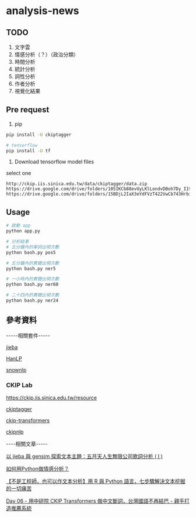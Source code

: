# analysis-news

## TODO

1. 文字雲
1. 情感分析（？）（政治分類）
1. 時間分析
1. 統計分析
1. 詞性分析
1. 作者分析
1. 視覺化結果

## Pre request

1. pip

```bash
pip install -U ckiptagger

# tensorflow
pip install -U tf
```

1. Download tensorflow model files

select one

```url
http://ckip.iis.sinica.edu.tw/data/ckiptagger/data.zip
https://drive.google.com/drive/folders/105IKCb88evUyLKlLondvDBoh7Dy_I1tm
https://drive.google.com/drive/folders/15BDjL2IaX3eYdFVzT422VwCb743Hrbi3
```

## Usage

```bash
# 啟動 app
python app.py
```

```bash
# 分析結果
# 五分鐘內的單詞出現次數
python bash.py pos5

# 五分鐘內的實體出現次數
python bash.py ner5

# 一小時內的實體出現次數
python bash.py ner60

# 二十四內的實體出現次數
python bash.py ner24
```

## 參考資料

-----相關套件-----

[jieba](https://github.com/fxsjy/jieba)

[HanLP](https://github.com/hankcs/HanLP)

[snownlp](https://github.com/isnowfy/snownlp)


### CKIP Lab

https://ckip.iis.sinica.edu.tw/resource

[ckiptagger](https://github.com/ckiplab/ckiptagger)

[ckip-transformers](https://github.com/ckiplab/ckip-transformers)

[ckipnlp](https://github.com/ckiplab/ckipnlp)

----相關文章-----

[以 jieba 與 gensim 探索文本主題：五月天人生無限公司歌詞分析 ( I )](https://medium.com/pyladies-taiwan/%E4%BB%A5-jieba-%E8%88%87-gensim-%E6%8E%A2%E7%B4%A2%E6%96%87%E6%9C%AC%E4%B8%BB%E9%A1%8C-%E4%BA%94%E6%9C%88%E5%A4%A9%E4%BA%BA%E7%94%9F%E7%84%A1%E9%99%90%E5%85%AC%E5%8F%B8%E6%AD%8C%E8%A9%9E%E5%88%86%E6%9E%90-i-cd2147b89083)

[如何用Python做情感分析？](https://bookdown.org/wshuyi/dive-into-data-science-practically/nlp-in-python.html)

[【不是工程師，也可以作文本分析】用 R 與 Python 語言，七步驟解決文本挖掘的一切痛苦](https://buzzorange.com/techorange/2017/03/03/rmakeyoueasy/)

[Day 06 - 用中研院 CKIP Transformers 做中文斷詞，台灣國語不再結巴 - 親手打造推薦系統](https://ithelp.ithome.com.tw/articles/10295882)
